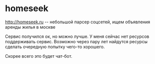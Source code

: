 # homeseek
http://homeseek.ru -- небольшой парсер соцсетей, ищем объявления аренды жилья в москве

Сервис получился ок, но можно лучше. У меня сейчас нет ресурсов поддерживать сервис.
Возможно через пару лет найдутся ресурсы сделать очередную попытку чего-то хорошего.

Скорее всего это будет чат-бот.
